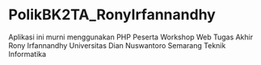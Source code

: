 # PolikBK2TA_RonyIrfannandhy
Aplikasi ini murni menggunakan PHP
Peserta Workshop Web Tugas Akhir Rony Irfannandhy Universitas Dian Nuswantoro Semarang Teknik Informatika
